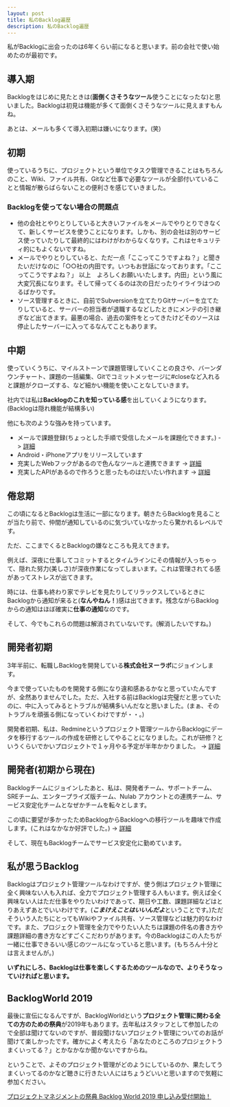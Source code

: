 ```yaml
---
layout: post
title: 私のBacklog遍歴
description: 私のBacklog遍歴
---
```


私がBacklogに出会ったのは6年くらい前になると思います。前の会社で使い始めたのが最初です。

## 導入期

Backlogをはじめに見たときは(**面倒くさそうなツール**使うことになったな)と思いました。Backlogは初見は機能が多くて面倒くさそうなツールに見えますもんね。

あとは、メールも多くて導入初期は嫌いになります。(笑)

## 初期

使っているうちに、プロジェクトという単位でタスク管理できることはもちろんのこと、Wiki、ファイル共有、Gitなど仕事で必要なツールが全部付いていることと情報が散らばらないことの便利さを感じていきました。

### Backlogを使ってない場合の問題点

* 他の会社とやりとりしていると大きいファイルをメールでやりとりできなくて、新しくサービスを使うことになります。しかも、別の会社は別のサービス使っていたりして最終的にはわけがわからなくなりす。これはセキュリティ的にもよくないですね。
* メールでやりとりしていると、ただ一点「ここってこうですよね？」と聞きたいだけなのに「○○社の内田です。いつもお世話になっております。「ここってこうですよね？」 以上　よろしくお願いいたします。内田」という風に大変冗長になります。そして帰ってくるのは次の日だったりイライラはつのるばかりです。
* ソース管理するときに、自前でSubversionを立てたりGitサーバーを立てたりしていると、サーバーの担当者が退職するなどしたときにメンテの引き継ぎなど出てきます。最悪の場合、過去の案件をとってきたけどそのソースは停止したサーバーに入ってるなんてこともあります。

## 中期

使っていくうちに、マイルストーンで課題管理していくことの良さや、バーンダウンチャート、課題の一括編集、Gitでコミットメッセージに#closeなど入れると課題がクローズする、など細かい機能を使いことなしていきます。

社内では私は**Backlogのこれを知っている感**を出していくようになります。(Backlogは隠れ機能が結構多い)

他にも次のような強みを持っています。

* メールで課題登録(ちょっとした手順で受信したメールを課題化できます。) -> [詳細](https://backlog.com/ja/help/adminsguide/add-issues-via-email/userguide2306/ "詳細")
* Android・iPhoneアプリをリリースしています
* 充実したWebフックがあるので色んなツールと連携できます -> [詳細](https://backlog.com/ja/help/adminsguide/webhook-setting/userguide2493/ "詳細")
* 充実したAPIがあるので作ろうと思ったものはだいたい作れます -> [詳細](https://developer.nulab-inc.com/ja/docs/backlog/ "詳細")

## 倦怠期

この頃になるとBacklogは生活に一部になります。朝きたらBacklogを見ることが当たり前で、仲間が通知しているのに気づいていなかったら驚かれるレベルです。

ただ、ここまでくるとBacklogの嫌なところも見えてきます。

例えば、深夜に仕事してコミットするとタイムラインにその情報が入っちゃって、隠れた努力(美しさ)が深夜作業になってしまいます。これは管理されてる感があってストレスが出てきます。

時には、仕事も終わり家でテレビを見たりしてリラックスしているときにBacklogから通知が来ると(**なんやねん！**)感は出てきます。残念ながらBacklogからの通知はほぼ確実に**仕事の通知**なのです。

そして、今でもこれらの問題は解消されていないです。(解消したいですね。)

## 開発者初期

3年半前に、転職しBacklogを開発している**株式会社ヌーラボ**にジョインします。

今まで使っていたものを開発する側になり違和感あるかなと思っていたんですが、全然ありませんでした。ただ、入社する前はBacklogは完璧だと思っていたのに、中に入ってみるとトラブルが結構多いんだなと思いました。(まぁ、そのトラブルを頑張る側になっていくわけですが・・。)

開発者初期、私は、Redmineというプロジェクト管理ツールからBacklogにデータを移行するツールの作成を研修としてやることになりました。これが研修？というくらいでかいプロジェクトで１ヶ月やる予定が半年かかりました。 -> [詳細](https://github.com/nulab/BacklogMigration-Redmine "詳細")

## 開発者(初期から現在)

Backlogチームにジョインしたあと、私は、開発者チーム、サポートチーム、SREチーム、エンタープライズ版チーム、Nulab アカウントとの連携チーム、サービス安定化チームとなぜかチームを転々とします。

この頃に要望が多かったためBacklogからBacklogへの移行ツールを趣味で作成します。(これはなかなか好評でした。) -> [詳細](https://backlog.com/ja/backlog-migration/releases.html "詳細")

そして、現在もBacklogチームでサービス安定化に勤めています。

## 私が思うBacklog

Backlogはプロジェクト管理ツールなわけですが、使う側はプロジェクト管理に全く興味ない人も入れば、全力でプロジェクト管理する人もいます。例えば全く興味ない人はただ仕事をやりたいわけであって、期日や工数、課題詳細などはとりあえずあとでいいわけです。(***こまけえことはいいんだよ***ということです。)ただそういう人たちにとってもWikiやファイル共有、ソース管理などは魅力的なわけです。また、プロジェクト管理を全力でやりたい人たちは課題の件名の書き方や課題詳細の書き方などすごくこだわりがあります。今のBacklogはこの人たちが一緒に仕事できるいい感じのツールになっていると思います。(もちろん十分とは言えませんが。)

**いずれにしろ、Backlogは仕事を楽しくするためのツールなので、よりそうなっていければと思います。**

## BacklogWorld 2019

最後に宣伝になるんですが、BacklogWorldという**プロジェクト管理に関わる全ての方のための祭典**が2019年もあります。去年私はスタッフとして参加したので全部は聞けてないのですが、普段聞けないプロジェクト管理についてのお話が聞けて楽しかったです。確かによく考えたら「あなたのところのプロジェクトうまくいってる？」とかなかなか聞かないですからね。

ということで、よそのプロジェクト管理がどのようにしているのか、果たしてうまくいってるのかなど聴きに行きたい人にはちょうどいいと思いますので気軽に参加ください。

[プロジェクトマネジメントの祭典 Backlog World 2019 申し込み受付開始！](https://backlog.com/ja/blog/backlog-world-2019-has-started-accepting-online-applications/ "プロジェクトマネジメントの祭典 Backlog World 2019 申し込み受付開始！")
